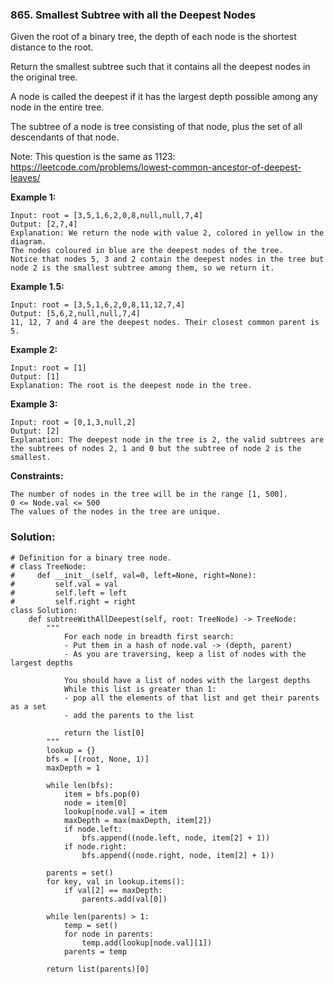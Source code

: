### 865. Smallest Subtree with all the Deepest Nodes

Given the root of a binary tree, the depth of each node is the shortest distance to the root.

Return the smallest subtree such that it contains all the deepest nodes in the original tree.

A node is called the deepest if it has the largest depth possible among any node in the entire tree.

The subtree of a node is tree consisting of that node, plus the set of all descendants of that node.

Note: This question is the same as 1123: https://leetcode.com/problems/lowest-common-ancestor-of-deepest-leaves/


**Example 1:**
```
Input: root = [3,5,1,6,2,0,8,null,null,7,4]
Output: [2,7,4]
Explanation: We return the node with value 2, colored in yellow in the diagram.
The nodes coloured in blue are the deepest nodes of the tree.
Notice that nodes 5, 3 and 2 contain the deepest nodes in the tree but node 2 is the smallest subtree among them, so we return it.
```

**Example 1.5:**
```
Input: root = [3,5,1,6,2,0,8,11,12,7,4]
Output: [5,6,2,null,null,7,4]
11, 12, 7 and 4 are the deepest nodes. Their closest common parent is 5.
```

**Example 2:**
```
Input: root = [1]
Output: [1]
Explanation: The root is the deepest node in the tree.
```

**Example 3:**
```
Input: root = [0,1,3,null,2]
Output: [2]
Explanation: The deepest node in the tree is 2, the valid subtrees are the subtrees of nodes 2, 1 and 0 but the subtree of node 2 is the smallest.
``` 

**Constraints:**
```
The number of nodes in the tree will be in the range [1, 500].
0 <= Node.val <= 500
The values of the nodes in the tree are unique.
```

### Solution:
```
# Definition for a binary tree node.
# class TreeNode:
#     def __init__(self, val=0, left=None, right=None):
#         self.val = val
#         self.left = left
#         self.right = right
class Solution:
    def subtreeWithAllDeepest(self, root: TreeNode) -> TreeNode:
        """
            For each node in breadth first search:
            - Put them in a hash of node.val -> (depth, parent)
            - As you are traversing, keep a list of nodes with the largest depths
            
            You should have a list of nodes with the largest depths
            While this list is greater than 1:
            - pop all the elements of that list and get their parents as a set
            - add the parents to the list
            
            return the list[0]
        """
        lookup = {}
        bfs = [(root, None, 1)]
        maxDepth = 1
        
        while len(bfs):
            item = bfs.pop(0)
            node = item[0]
            lookup[node.val] = item
            maxDepth = max(maxDepth, item[2])
            if node.left:
                bfs.append((node.left, node, item[2] + 1))
            if node.right:
                bfs.append((node.right, node, item[2] + 1))
        
        parents = set()
        for key, val in lookup.items():
            if val[2] == maxDepth:
                parents.add(val[0])
        
        while len(parents) > 1:
            temp = set()
            for node in parents:
                temp.add(lookup[node.val][1])
            parents = temp
        
        return list(parents)[0]
        
        
```
